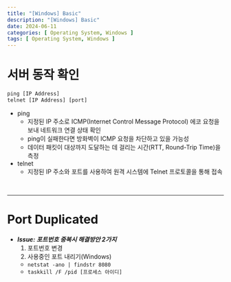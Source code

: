 ```yaml
---
title: "[Windows] Basic"
description: "[Windows] Basic"
date: 2024-06-11
categories: [ Operating System, Windows ]
tags: [ Operating System, Windows ]
---
```


# 서버 동작 확인

```html
ping [IP Address]
telnet [IP Address] [port]
```
- ping
  - 지정된 IP 주소로 ICMP(Internet Control Message Protocol) 에코 요청을 보내 네트워크 연결 상태 확인
  - ping이 실패한다면 방화벽이 ICMP 요청을 차단하고 있을 가능성
  - 데이터 패킷이 대상까지 도달하는 데 걸리는 시간(RTT, Round-Trip Time)을 측정
- telnet
  - 지정된 IP 주소와 포트를 사용하여 원격 시스템에 Telnet 프로토콜을 통해 접속

<br/>
<hr>

# Port Duplicated

- ***Issue: 포트번호 중복시 해결방안 2가지***  
  1. 포트번호 변경
  2. 사용중인 포트 내리기(Windows)
    - <code>netstat -ano | findstr 8080</code>
    - <code>taskkill /F /pid [프로세스 아이디]</code>
